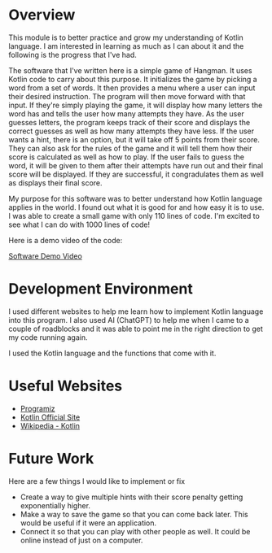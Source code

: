 # Overview

This module is to better practice and grow my understanding of Kotlin language. I am interested in learning as much as I can about it and the following is the progress that I've had.

The software that I've written here is a simple game of Hangman. It uses Kotlin code to carry about this purpose. It initializes the game by picking a word from a set of words. It then provides a menu where a user can input their desired instruction. The program will then move forward with that input. If they're simply playing the game, it will display how many letters the word has and tells the user how many attempts they have. As the user guesses letters, the program keeps track of their score and displays the correct guesses as well as how many attempts they have less. If the user wants a hint, there is an option, but it will take off 5 points from their score. They can also ask for the rules of the game and it will tell them how their score is calculated as well as how to play. If the user fails to guess the word, it will be given to them after their attempts have run out and their final score will be displayed. If they are successful, it congradulates them as well as displays their final score.

My purpose for this software was to better understand how Kotlin language applies in the world. I found out what it is good for and how easy it is to use. I was able to create a small game with only 110 lines of code. I'm excited to see what I can do with 1000 lines of code!

Here is a demo video of the code:

[Software Demo Video](https://youtu.be/1BUxbKwf-Mg)

# Development Environment

I used different websites to help me learn how to implement Kotlin language into this program. I also used AI (ChatGPT) to help me when I came to a couple of roadblocks and it was able to point me in the right direction to get my code running again.

I used the Kotlin language and the functions that come with it.

# Useful Websites

- [Programiz](https://www.programiz.com/kotlin-programming)
- [Kotlin Official Site](https://kotlinlang.org/)
- [Wikipedia - Kotlin](https://en.wikipedia.org/wiki/Kotlin_(programming_language))

# Future Work

Here are a few things I would like to implement or fix

- Create a way to give multiple hints with their score penalty getting exponentially higher.
- Make a way to save the game so that you can come back later. This would be useful if it were an application.
- Connect it so that you can play with other people as well. It could be online instead of just on a computer.